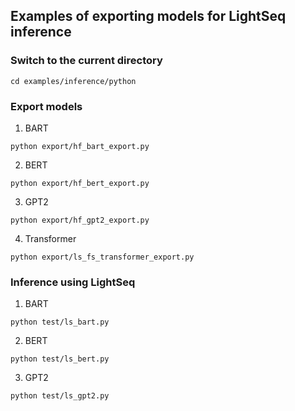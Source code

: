 ## Examples of exporting models for LightSeq inference

### Switch to the current directory
```shell
cd examples/inference/python
```

### Export models
1. BART
```shell
python export/hf_bart_export.py
```
2. BERT
```shell
python export/hf_bert_export.py
```
3. GPT2
```shell
python export/hf_gpt2_export.py
```
4. Transformer
```shell
python export/ls_fs_transformer_export.py
```

### Inference using LightSeq
1. BART
```shell
python test/ls_bart.py
```
2. BERT
```shell
python test/ls_bert.py
```
3. GPT2
```shell
python test/ls_gpt2.py
```
